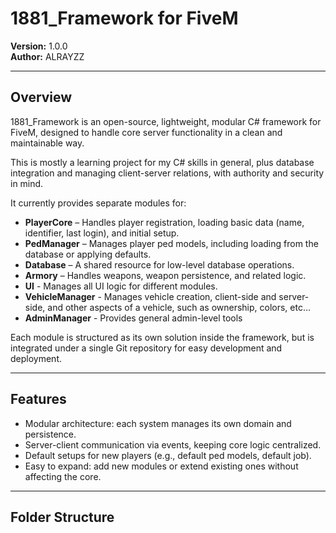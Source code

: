 # 1881_Framework for FiveM

**Version:** 1.0.0  
**Author:** ALRAYZZ  

---

## Overview

1881_Framework is an open-source, lightweight, modular C# framework for FiveM, designed to handle core server functionality in a clean and maintainable way.

This is mostly a learning project for my C# skills in general, plus database integration and managing client-server relations, with authority and security in mind.


It currently provides separate modules for:

- **PlayerCore** – Handles player registration, loading basic data (name, identifier, last login), and initial setup.  
- **PedManager** – Manages player ped models, including loading from the database or applying defaults.  
- **Database** – A shared resource for low-level database operations.  
- **Armory** – Handles weapons, weapon persistence, and related logic.
- **UI** - Manages all UI logic for different modules.
- **VehicleManager** - Manages vehicle creation, client-side and server-side, and other aspects of a vehicle, such as ownership, colors, etc...
- **AdminManager** - Provides general admin-level tools

Each module is structured as its own solution inside the framework, but is integrated under a single Git repository for easy development and deployment.  

---

## Features

- Modular architecture: each system manages its own domain and persistence.  
- Server-client communication via events, keeping core logic centralized.  
- Default setups for new players (e.g., default ped models, default job).  
- Easy to expand: add new modules or extend existing ones without affecting the core.  

---

## Folder Structure

